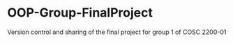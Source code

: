 # OOP-Group-FinalProject
 Version control and sharing of the final project for group 1 of COSC 2200-01

